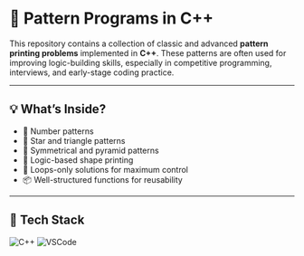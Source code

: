 # 🔷 Pattern Programs in C++

This repository contains a collection of classic and advanced **pattern printing problems** implemented in **C++**. These patterns are often used for improving logic-building skills, especially in competitive programming, interviews, and early-stage coding practice.

---

## 💡 What’s Inside?

- 🔢 Number patterns  
- 🌟 Star and triangle patterns  
- 🧭 Symmetrical and pyramid patterns  
- 🧠 Logic-based shape printing  
- 🔄 Loops-only solutions for maximum control  
- 📦 Well-structured functions for reusability

---

## 🧰 Tech Stack

![C++](https://img.shields.io/badge/C++-00599C?style=for-the-badge&logo=cplusplus&logoColor=white)
![VSCode](https://img.shields.io/badge/Editor-VSCode-007ACC?style=for-the-badge&logo=visual-studio-code&logoColor=white)
